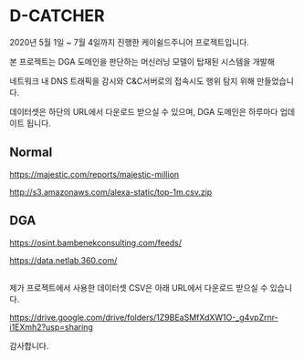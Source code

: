 # D-CATCHER 

2020년 5월 1일 ~ 7월 4일까지 진행한 케이쉴드주니어 프로젝트입니다.

본 프로젝트는 DGA 도메인을 판단하는 머신러닝 모델이 탑재된 시스템을 개발해 

네트워크 내 DNS 트래픽을 감시와 C&C서버로의 접속시도 행위 탐지 위해 만들었습니다.

데이터셋은 하단의 URL에서 다운로드 받으실 수 있으며, DGA 도메인은 하루마다 업데이트 됩니다.

## Normal

https://majestic.com/reports/majestic-million

http://s3.amazonaws.com/alexa-static/top-1m.csv.zip

## DGA

https://osint.bambenekconsulting.com/feeds/

https://data.netlab.360.com/

## 

제가 프로젝트에서 사용한 데이터셋 CSV은 아래 URL에서 다운로드 받으실 수 있습니다.

https://drive.google.com/drive/folders/1Z9BEaSMfXdXW1O-_g4vpZrnr-i1EXmh2?usp=sharing

감사합니다.
